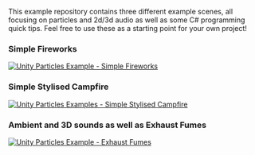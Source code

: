 This example repository contains three different example scenes, all focusing on particles and 2d/3d audio as well as some C# programming quick tips. Feel free to use these as a starting point for your own project!
### Simple Fireworks
[![Unity Particles Example - Simple Fireworks](https://img.youtube.com/vi/_gpqPKWWUps/0.jpg)](https://youtu.be/_gpqPKWWUps)

### Simple Stylised Campfire
[![Unity Particles Examples - Simple Stylised Campfire](https://img.youtube.com/vi/1fUU2GX4Lwg/0.jpg)](https://youtu.be/1fUU2GX4Lwg)

### Ambient and 3D sounds as well as Exhaust Fumes
[![Unity Particles Example - Exhaust Fumes](https://img.youtube.com/vi/Pr6UCbapzM4/0.jpg)](https://youtu.be/Pr6UCbapzM4)
